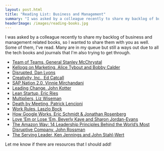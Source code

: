 ```yaml
---
layout: post.html
title: "Reading List: Business and Management"
summary: "I was asked by a colleague recently to share my backlog of business and management related books, so I wanted to share them with you as well."
headerImage: /images/reading-books.jpg
---
```


I was asked by a colleague recently to share my backlog of business and management related books, so I wanted to share them with you as well. Some of them, I've read. Many are in my queue but still a ways out due to all the tech books and journals that I'm also trying to get through.

* [Team of Teams, General Stanley McChrystal](https://www.amazon.com/Team-Teams-Rules-Engagement-Complex/dp/1591847486/ref=sr_1_1)
* [Kellogg on Marketing, Alice Tybout and Bobby Calder](https://www.amazon.com/Kellogg-Marketing-Bobby-J-Calder-ebook/dp/B003Z0CQWC/ref=sr_1_1)
* [Disrupted, Dan Lyons](https://www.amazon.com/Disrupted-My-Misadventure-Start-Up-Bubble/dp/0316306088/ref=sr_1_1)
* [Creativity, Inc., Ed Catcall](https://www.amazon.com/Creativity-Inc-Overcoming-Unseen-Inspiration/dp/0812993012/ref=sr_1_1)
* [SAP Nation 2.0, Vinnie Mirchandani](https://www.amazon.com/SAP-Nation-2-0-empire-disarray/dp/0990929647/ref=sr_1_1)
* [Leading Change, John Kotter](https://www.amazon.com/Leading-Change-New-Preface-Author/dp/1422186431/ref=sr_1_1)
* [Lean Startup, Eric Ries](https://www.amazon.com/Lean-Startup-Entrepreneurs-Continuous-Innovation/dp/0307887898/ref=sr_1_1)
* [Multipliers, Liz Wiseman](https://www.amazon.com/Multipliers-Best-Leaders-Everyone-Smarter/dp/0061964395/ref=sr_1_1)
* [Death by Meeting, Patrick Lencioni](https://www.amazon.com/Death-Meeting-Leadership-Solving-Business/dp/0787968056/ref=sr_1_1)
* [Work Rules, Laszlo Bock](https://www.amazon.com/Work-Rules-Insights-Inside-Transform/dp/1455554790/ref=sr_1_1)
* [How Google Works, Eric Schmidt & Jonathan Rosenberg](https://www.amazon.com/How-Google-Works-Eric-Schmidt/dp/1455582344/ref=sr_1_1)
* [Love ‘Em or Lose ‘Em, Beverly Kaye and Sharon Jordan-Evans](https://www.amazon.com/Love-Em-Lose-Getting-People/dp/160994884X/ref=sr_1_1)
* [The Amazon Way: 14 Leadership Principles Behind the World’s Most Disruptive Company, John Rossman](https://www.amazon.com/Amazon-Way-Leadership-Principles-Disruptive/dp/1499296770/ref=sr_1_1)
* [The Serving Leader, Ken Jennings and John Stahl-Wert](https://www.amazon.com/Serving-Leader-Powerful-Transform-Community/dp/1626566143/ref=sr_1_1)

Let me know if there are resources that I should add!
